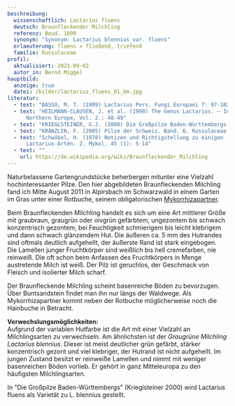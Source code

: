 ```yaml
---
beschreibung:
  wissenschaftlich: Lactarius fluens
  deutsch: Braunfleckender Milchling
  referenz: Boud. 1899
  synonym: "Synonym: Lactarius blennius var. fluens"
  erlaeuterung: fluens = fließend, triefend
  familie: Russulaceae
profil:
  aktualisiert: 2021-09-02
  autor_in: Bernd Miggel
hauptbild:
  anzeige: true
  datei: /bilder/lactarius_fluens_01_bm.jpg
literatur:
  - text: "BASSO, M. T. (1999) Lactarius Pers. Fungi Europaei 7: 97-102"
  - text: "HEILMANN-CLAUSEN, J. et al. (1998) The Genus Lactarius. – In: Fungi of
      Northern Europe, Vol. 2.: 48-49"
  - text: "KRIEGLSTEINER, G.J. (2000) Die Großpilze Baden-Württembergs. Band 2: 388"
  - text: "KRÄNZLIN, F. (2005) Pilze der Schweiz. Band. 6. Russulaceae: Nr. 10"
  - text: "Schwöbel, H. (1978) Notizen und Richtigstellung zu einigen
      Lactarius-Arten. Z. Mykol. 45 (1): 5-14"
  - text: ""
    url: https://de.wikipedia.org/wiki/Braunfleckender_Milchling
---
```

Naturbelassene Gartengrundstücke beherbergen mitunter  eine Vielzahl hochinteressanter Pilze. Den hier abgebildeten Braunfleckenden Milchling fand ich Mitte August 2011 in Alpirsbach im Schwarzwald in einem Garten im Gras unter einer Rotbuche, seinem obligatorischen [Mykorrhizapartner](Mykorrhiza "Glossar").

Beim Braunfleckenden Milchling handelt es sich um eine Art mittlerer Größe mit graubraun, graugrün oder oivgrün gefärbtem, ungezontem bis schwach konzentrisch gezontem, bei Feuchtigkeit schmierigem bis leicht klebrigem und dann schwach glänzendem Hut. Die äußeren ca. 5 mm des Hutrandes sind oftmals deutlich aufgehellt, der äußerste Rand ist stark eingebogen. Die Lamellen junger Fruchtkörper sind weißlich bis hell cremefarben, nie reinweiß. Die oft schon beim Anfassen des Fruchtkörpers in Menge austretende Milch ist weiß. Der Pilz ist geruchlos, der Geschmack von Fleisch und isolierter Milch scharf.

Der Braunfleckende Milchling scheint basenreiche Böden zu bevorzugen. Über Buntsandstein findet man ihn nur längs der Waldwege. Als Mykorrhizapartner kommt neben der Rotbuche möglicherweise noch die Hainbuche in Betracht.

**Verwechslungsmöglichkeiten:**\
Aufgrund der variablen Hutfarbe ist die Art mit einer Vielzahl an Milchlingsarten zu verwechseln. Am ähnlichsten ist der *Graugrüne Milchling Lactarius blennius*. Dieser ist meist deutlicher grün gefärbt, stärker konzentrisch gezont und viel klebriger, der Hutrand ist nicht aufgehellt. Im jungen Zustand besitzt er reinweiße Lamellen und nimmt mit weniger basenreichen Böden vorlieb. Er gehört in ganz Mitteleuropa zu den häufigsten Milchlingsarten.

In "Die Großpilze Baden-Württembergs" (Krieglsteiner 2000) wird Lactarius fluens als Varietät zu L. blennius gestellt.